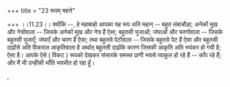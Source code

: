 +++
title = "23 रूपम् महत्ते"

+++
।।11.23।। क्योंकि --, हे महाबाहो आपका यह रूप अति महान् -- बहुत लंबाचौड़ा;
अनेकों मुख और नेत्रोंवाला -- जिसके अनेकों मुख और नेत्र हैं ऐसा; बहुतसी
भुजाओं; जंघाओं और चरणोंवाला -- जिसके बहुतसी भुजाएँ; जंघाएँ और चरण हैं
ऐसा; तथा बहुतसे पेटोंवाला -- जिसके बहुतसे पेट हैं ऐसा और बहुतसी दाढ़ोंसे
अति विकराल आकृतिवाला है अर्थात् बहुतसी दाढ़ोंके कारण जिसकी आकृति अति
भयंकर हो गयी है; ऐसा है। आपके ऐसे ( विकट ) रूपको देखकर संसारके समस्त
प्राणी भयसे व्याकुल हो रहे हैं -- काँप रहे हैं; और मैं भी उन्हींकी भाँति
भयभीत हो रहा हूँ।  
  
,
